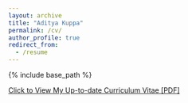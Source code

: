 ```yaml
---
layout: archive
title: "Aditya Kuppa"
permalink: /cv/
author_profile: true
redirect_from:
  - /resume
---
```


{% include base_path %}

[Click to View My Up-to-date Curriculum Vitae [PDF]](https://adityakuppa26.github.io/files/adityakuppa_cv.pdf)
